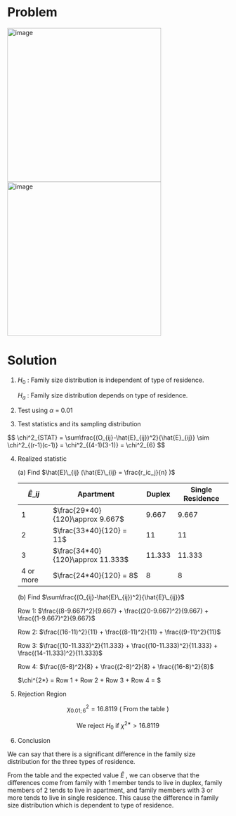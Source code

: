 # Problem

<img width="350" alt="image" src="https://github.com/user-attachments/assets/754f195d-b766-48f9-be42-3f5f2775dcc6" />

<img width="350" alt="image" src="https://github.com/user-attachments/assets/683a8092-7a8b-4a61-909e-e746d591f52a" />

# Solution

1. $H_0$ : Family size distribution is independent of type of residence.
 
   $H_a$ : Family size distribution depends on type of residence.

2. Test using $\alpha$ = 0.01

3. Test statistics and its sampling distribution

$$
\chi^2_{STAT} = \sum\frac{(O_{ij}-\hat{E}_{ij})^2}{\hat{E}\_\{ij}} \sim \chi^2\_{(r-1)(c-1)} = \chi^2\_{(4-1)(3-1)} = \chi^2\_{6}
$$

4. Realized statistic
   
   (a) Find $\hat{E}\_{ij} (\hat{E}\_{ij} = \frac{r_ic_j}{n} )$

   
   |$\hat{E}\_{ij}$| Apartment | Duplex | Single Residence |
   |---------------|-----------|--------|------------------|
   | 1             | $\frac{29*40}{120}\approx 9.667$ |9.667 | 9.667 | 
   | 2             | $\frac{33*40}{120} = 11$ | 11 | 11 |
   | 3             | $\frac{34*40}{120}\approx 11.333$ | 11.333 | 11.333 |
   | 4 or more     | $\frac{24*40}{120} = 8$ | 8 | 8 |

   (b) Find $\sum\frac{(O_{ij}-\hat{E}\_{ij})^2}{\hat{E}\_{ij}}$

   Row 1: $\frac{(8-9.667)^2}{9.667} + \frac{(20-9.667)^2}{9.667} + \frac{(1-9.667)^2}{9.667}$

   Row 2: $\frac{(16-11)^2}{11} + \frac{(8-11)^2}{11} + \frac{(9-11)^2}{11}$

   Row 3: $\frac{(10-11.333)^2}{11.333} + \frac{(10-11.333)^2}{11.333} + \frac{(14-11.333)^2}{11.333}$

   Row 4: $\frac{(6-8)^2}{8} + \frac{(2-8)^2}{8} + \frac{(16-8)^2}{8}$

   $\chi^{2*} = Row 1 + Row 2 + Row 3 + Row 4 = $

5. Rejection Region

  $$ \chi^2_{0.01 ; 6} = 16.8119 \text{ ( From the table ) }$$
  
  $$ \text{We reject } H_0 \text{ if } \chi^{2*} > 16.8119 $$

6. Conclusion


We can say that there is a significant difference in the family size distribution for the three types of residence.

From the table and the expected value $\hat{E}$ , we can observe that the differences come from family with 1 member tends to live in duplex, family members of 2 tends to live in apartment, and family members with 3 or more tends to live in single residence. This cause the difference in family size distribution which is dependent to type of residence.
